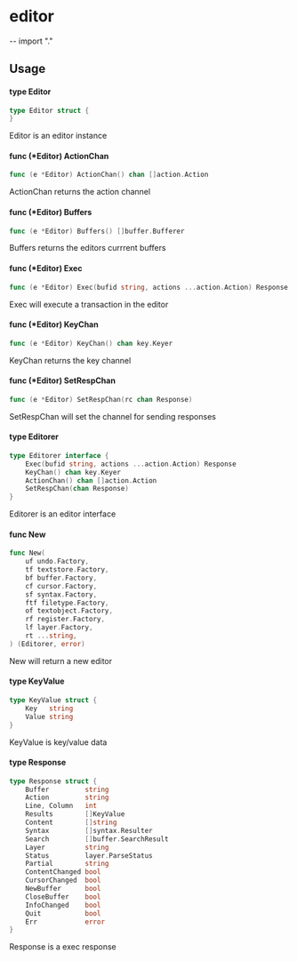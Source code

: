 # editor
--
    import "."


## Usage

#### type Editor

```go
type Editor struct {
}
```

Editor is an editor instance

#### func (*Editor) ActionChan

```go
func (e *Editor) ActionChan() chan []action.Action
```
ActionChan returns the action channel

#### func (*Editor) Buffers

```go
func (e *Editor) Buffers() []buffer.Bufferer
```
Buffers returns the editors currrent buffers

#### func (*Editor) Exec

```go
func (e *Editor) Exec(bufid string, actions ...action.Action) Response
```
Exec will execute a transaction in the editor

#### func (*Editor) KeyChan

```go
func (e *Editor) KeyChan() chan key.Keyer
```
KeyChan returns the key channel

#### func (*Editor) SetRespChan

```go
func (e *Editor) SetRespChan(rc chan Response)
```
SetRespChan will set the channel for sending responses

#### type Editorer

```go
type Editorer interface {
	Exec(bufid string, actions ...action.Action) Response
	KeyChan() chan key.Keyer
	ActionChan() chan []action.Action
	SetRespChan(chan Response)
}
```

Editorer is an editor interface

#### func  New

```go
func New(
	uf undo.Factory,
	tf textstore.Factory,
	bf buffer.Factory,
	cf cursor.Factory,
	sf syntax.Factory,
	ftf filetype.Factory,
	of textobject.Factory,
	rf register.Factory,
	lf layer.Factory,
	rt ...string,
) (Editorer, error)
```
New will return a new editor

#### type KeyValue

```go
type KeyValue struct {
	Key   string
	Value string
}
```

KeyValue is key/value data

#### type Response

```go
type Response struct {
	Buffer         string
	Action         string
	Line, Column   int
	Results        []KeyValue
	Content        []string
	Syntax         []syntax.Resulter
	Search         []buffer.SearchResult
	Layer          string
	Status         layer.ParseStatus
	Partial        string
	ContentChanged bool
	CursorChanged  bool
	NewBuffer      bool
	CloseBuffer    bool
	InfoChanged    bool
	Quit           bool
	Err            error
}
```

Response is a exec response
